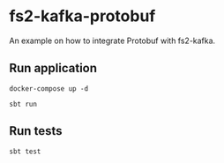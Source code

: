 # fs2-kafka-protobuf

An example on how to integrate Protobuf with fs2-kafka.

## Run application

```shell
docker-compose up -d
```
```shell
sbt run
```

## Run tests

```shell
sbt test
```
